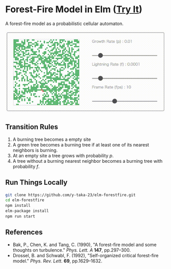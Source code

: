 Forest-Fire Model in Elm ([Try It](https://y-taka-23.github.io/elm-forestfire/))
========================

A forest-fire model as a probabilistic cellular automaton.

![forest-fire model](resources/forestfire.gif)

Transition Rules
----------------

1. A burning tree becomes a empty site
1. A green tree becomes a burning tree if at least one of its nearest neighbors is burning.
1. At an empty site a tree grows with probability _p_.
1. A tree without a burning nearest neighbor becomes a burning tree with probability _f_.

Run Things Locally
------------------

```bash
git clone https://github.com/y-taka-23/elm-forestfire.git
cd elm-forestfire
npm install
elm-package install
npm run start
```

References
----------

* Bak, P., Chen, K. and Tang, C. (1990), "A forest-fire model and some thoughts on turbulence." _Phys. Lett. A_ __147__, pp.297–300.
* Drossel, B. and Schwabl, F. (1992), "Self-organized critical forest-fire model." _Phys. Rev. Lett._ __69__, pp.1629–1632.
